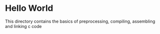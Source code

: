# Hello World
This directory contains the basics of preprocessing, compiling, assembling and linking c code 
